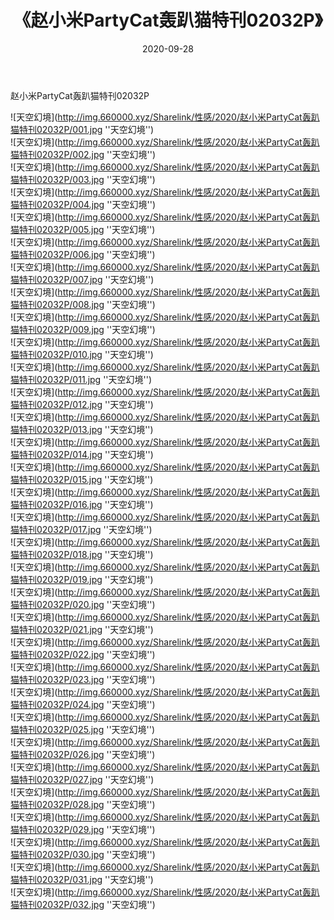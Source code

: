 ﻿---
layout: post
title:  《赵小米PartyCat轰趴猫特刊02032P》
date:   2020-09-28
img: http://img.660000.xyz/Sharelink/性感/2020/赵小米PartyCat轰趴猫特刊02032P/000.jpg
categories: [美女, 性感, 泳衣]
---

赵小米PartyCat轰趴猫特刊02032P



![天空幻境](http://img.660000.xyz/Sharelink/性感/2020/赵小米PartyCat轰趴猫特刊02032P/001.jpg ''天空幻境'') <br>
![天空幻境](http://img.660000.xyz/Sharelink/性感/2020/赵小米PartyCat轰趴猫特刊02032P/002.jpg ''天空幻境'') <br>
![天空幻境](http://img.660000.xyz/Sharelink/性感/2020/赵小米PartyCat轰趴猫特刊02032P/003.jpg ''天空幻境'') <br>
![天空幻境](http://img.660000.xyz/Sharelink/性感/2020/赵小米PartyCat轰趴猫特刊02032P/004.jpg ''天空幻境'') <br>
![天空幻境](http://img.660000.xyz/Sharelink/性感/2020/赵小米PartyCat轰趴猫特刊02032P/005.jpg ''天空幻境'') <br>
![天空幻境](http://img.660000.xyz/Sharelink/性感/2020/赵小米PartyCat轰趴猫特刊02032P/006.jpg ''天空幻境'') <br>
![天空幻境](http://img.660000.xyz/Sharelink/性感/2020/赵小米PartyCat轰趴猫特刊02032P/007.jpg ''天空幻境'') <br>
![天空幻境](http://img.660000.xyz/Sharelink/性感/2020/赵小米PartyCat轰趴猫特刊02032P/008.jpg ''天空幻境'') <br>
![天空幻境](http://img.660000.xyz/Sharelink/性感/2020/赵小米PartyCat轰趴猫特刊02032P/009.jpg ''天空幻境'') <br>
![天空幻境](http://img.660000.xyz/Sharelink/性感/2020/赵小米PartyCat轰趴猫特刊02032P/010.jpg ''天空幻境'') <br>
![天空幻境](http://img.660000.xyz/Sharelink/性感/2020/赵小米PartyCat轰趴猫特刊02032P/011.jpg ''天空幻境'') <br>
![天空幻境](http://img.660000.xyz/Sharelink/性感/2020/赵小米PartyCat轰趴猫特刊02032P/012.jpg ''天空幻境'') <br>
![天空幻境](http://img.660000.xyz/Sharelink/性感/2020/赵小米PartyCat轰趴猫特刊02032P/013.jpg ''天空幻境'') <br>
![天空幻境](http://img.660000.xyz/Sharelink/性感/2020/赵小米PartyCat轰趴猫特刊02032P/014.jpg ''天空幻境'') <br>
![天空幻境](http://img.660000.xyz/Sharelink/性感/2020/赵小米PartyCat轰趴猫特刊02032P/015.jpg ''天空幻境'') <br>
![天空幻境](http://img.660000.xyz/Sharelink/性感/2020/赵小米PartyCat轰趴猫特刊02032P/016.jpg ''天空幻境'') <br>
![天空幻境](http://img.660000.xyz/Sharelink/性感/2020/赵小米PartyCat轰趴猫特刊02032P/017.jpg ''天空幻境'') <br>
![天空幻境](http://img.660000.xyz/Sharelink/性感/2020/赵小米PartyCat轰趴猫特刊02032P/018.jpg ''天空幻境'') <br>
![天空幻境](http://img.660000.xyz/Sharelink/性感/2020/赵小米PartyCat轰趴猫特刊02032P/019.jpg ''天空幻境'') <br>
![天空幻境](http://img.660000.xyz/Sharelink/性感/2020/赵小米PartyCat轰趴猫特刊02032P/020.jpg ''天空幻境'') <br>
![天空幻境](http://img.660000.xyz/Sharelink/性感/2020/赵小米PartyCat轰趴猫特刊02032P/021.jpg ''天空幻境'') <br>
![天空幻境](http://img.660000.xyz/Sharelink/性感/2020/赵小米PartyCat轰趴猫特刊02032P/022.jpg ''天空幻境'') <br>
![天空幻境](http://img.660000.xyz/Sharelink/性感/2020/赵小米PartyCat轰趴猫特刊02032P/023.jpg ''天空幻境'') <br>
![天空幻境](http://img.660000.xyz/Sharelink/性感/2020/赵小米PartyCat轰趴猫特刊02032P/024.jpg ''天空幻境'') <br>
![天空幻境](http://img.660000.xyz/Sharelink/性感/2020/赵小米PartyCat轰趴猫特刊02032P/025.jpg ''天空幻境'') <br>
![天空幻境](http://img.660000.xyz/Sharelink/性感/2020/赵小米PartyCat轰趴猫特刊02032P/026.jpg ''天空幻境'') <br>
![天空幻境](http://img.660000.xyz/Sharelink/性感/2020/赵小米PartyCat轰趴猫特刊02032P/027.jpg ''天空幻境'') <br>
![天空幻境](http://img.660000.xyz/Sharelink/性感/2020/赵小米PartyCat轰趴猫特刊02032P/028.jpg ''天空幻境'') <br>
![天空幻境](http://img.660000.xyz/Sharelink/性感/2020/赵小米PartyCat轰趴猫特刊02032P/029.jpg ''天空幻境'') <br>
![天空幻境](http://img.660000.xyz/Sharelink/性感/2020/赵小米PartyCat轰趴猫特刊02032P/030.jpg ''天空幻境'') <br>
![天空幻境](http://img.660000.xyz/Sharelink/性感/2020/赵小米PartyCat轰趴猫特刊02032P/031.jpg ''天空幻境'') <br>
![天空幻境](http://img.660000.xyz/Sharelink/性感/2020/赵小米PartyCat轰趴猫特刊02032P/032.jpg ''天空幻境'') <br>